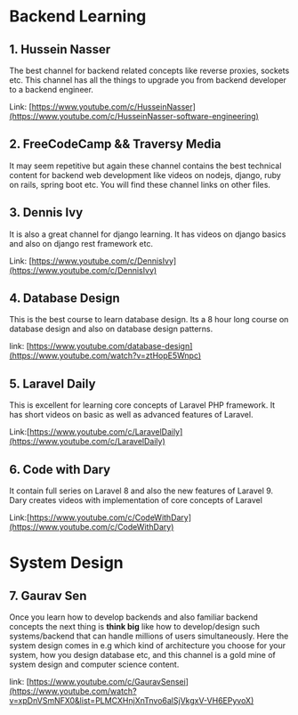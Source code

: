 # Backend Learning
## 1. Hussein Nasser
The best channel for backend related concepts like reverse proxies, sockets etc. This channel has all the things to upgrade you from backend developer to a backend engineer.

Link: [https://www.youtube.com/c/HusseinNasser](https://www.youtube.com/c/HusseinNasser-software-engineering)

## 2. FreeCodeCamp && Traversy Media
It may seem repetitive but again these channel contains the best technical content for backend web development like videos on nodejs, django, ruby on rails, spring boot etc. You will find these channel links on other files.

## 3. Dennis Ivy
It is also a great channel for django learning. It has videos on django basics and also on django rest framework etc.

Link: [https://www.youtube.com/c/DennisIvy](https://www.youtube.com/c/DennisIvy)

## 4. Database Design
This is the best course to learn database design. Its a 8 hour long course on database design and also on database design patterns.

link: [https://www.youtube.com/database-design](https://www.youtube.com/watch?v=ztHopE5Wnpc)

## 5. Laravel Daily
This is excellent for learning core concepts of Laravel PHP framework. It has short videos on basic as well as advanced features of Laravel.

Link:[https://www.youtube.com/c/LaravelDaily](https://www.youtube.com/c/LaravelDaily)

## 6. Code with Dary
It contain full series on Laravel 8 and also the new features of Laravel 9. Dary creates videos with implementation of core concepts of Laravel

Link:[https://www.youtube.com/c/CodeWithDary](https://www.youtube.com/c/CodeWithDary)

# System Design

## 7. Gaurav Sen
Once you learn how to develop backends and also familiar backend concepts the next thing is **think big** like how to develop/design such systems/backend that can handle millions of users simultaneously. Here the system design comes in e.g which kind of architecture you choose for your system, how you design database etc, and this channel is a gold mine of system design and computer science content. 

link: [https://www.youtube.com/c/GauravSensei](https://www.youtube.com/watch?v=xpDnVSmNFX0&list=PLMCXHnjXnTnvo6alSjVkgxV-VH6EPyvoX)

